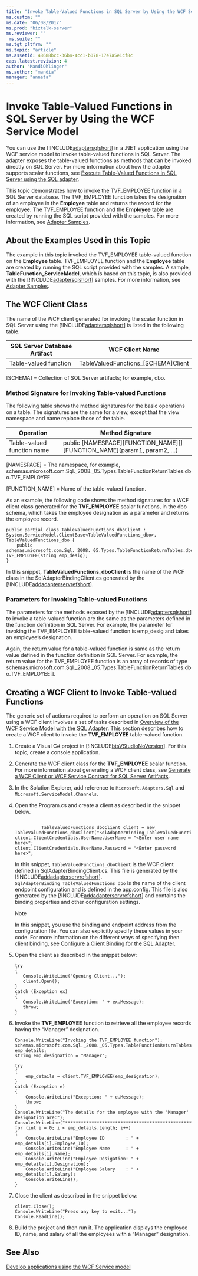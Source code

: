 ```yaml
---
title: "Invoke Table-Valued Functions in SQL Server by Using the WCF Service Model | Microsoft Docs"
ms.custom: ""
ms.date: "06/08/2017"
ms.prod: "biztalk-server"
ms.reviewer: ""
 ms.suite: ""
ms.tgt_pltfrm: ""
ms.topic: "article"
ms.assetid: 48688bcc-36b4-4cc1-b078-17e7a5e1cf8c
caps.latest.revision: 4
author: "MandiOhlinger"
ms.author: "mandia"
manager: "anneta"
---
```

# Invoke Table-Valued Functions in SQL Server by Using the WCF Service Model
You can use the [!INCLUDE[adaptersqlshort](../../includes/adaptersqlshort-md.md)] in a .NET application using the WCF service model to invoke table-valued functions in SQL Server. The adapter exposes the table-valued functions as methods that can be invoked directly on SQL Server. For more information about how the adapter supports scalar functions, see [Execute Table-Valued Functions in SQL Server using the SQL adapter](../../adapters-and-accelerators/adapter-sql/execute-table-valued-functions-in-sql-server-using-the-sql-adapter.md).  
  
 This topic demonstrates how to invoke the TVF_EMPLOYEE function in a SQL Server database. The TVF_EMPLOYEE function takes the designation of an employee in the **Employee** table and returns the record for the employee. The TVF_EMPLOYEE function and the **Employee** table are created by running the SQL script provided with the samples. For more information, see [Adapter Samples](../../adapters-and-accelerators/accelerator-rosettanet/adapter-samples.md).  
  
## About the Examples Used in this Topic  
 The example in this topic invoked the TVF_EMPLOYEE table-valued function on the **Employee** table. TVF_EMPLOYEE function and the **Employee** table are created by running the SQL script provided with the samples. A sample, **TableFunction_ServiceModel**, which is based on this topic, is also provided with the [!INCLUDE[adaptersqlshort](../../includes/adaptersqlshort-md.md)] samples. For more information, see [Adapter Samples](../../adapters-and-accelerators/accelerator-rosettanet/adapter-samples.md).  
  
## The WCF Client Class  
 The name of the WCF client generated for invoking the scalar function in SQL Server using the [!INCLUDE[adaptersqlshort](../../includes/adaptersqlshort-md.md)] is listed in the following table.  
  
|SQL Server Database Artifact|WCF Client Name|  
|----------------------------------|---------------------|  
|Table-valued function|TableValuedFunctions_[SCHEMA]Client|  
  
 [SCHEMA] = Collection of SQL Server artifacts; for example, dbo.  
  
### Method Signature for Invoking Table-valued Functions  
 The following table shows the method signatures for the basic operations on a table. The signatures are the same for a view, except that the view namespace and name replace those of the table.  
  
|Operation|Method Signature|  
|---------------|----------------------|  
|Table-valued function name|public [NAMESPACE][FUNCTION_NAME][] [FUNCTION_NAME](param1, param2, …\)|  
  
 [NAMESPACE] = The namespace, for example, schemas.microsoft.com.Sql._2008._05.Types.TableFunctionReturnTables.dbo.TVF_EMPLOYEE  
  
 [FUNCTION_NAME] = Name of the table-valued function.  
  
 As an example, the following code shows the method signatures for a WCF client class generated for the **TVF_EMPLOYEE** scalar functions, in the dbo schema, which takes the employee designation as a parameter and returns the employee record.  
  
```  
public partial class TableValuedFunctions_dboClient : System.ServiceModel.ClientBase<TableValuedFunctions_dbo>, TableValuedFunctions_dbo {      
    public schemas.microsoft.com.Sql._2008._05.Types.TableFunctionReturnTables.dbo.TVF_EMPLOYEE[] TVF_EMPLOYEE(string emp_desig);  
}  
```  
  
 In this snippet, **TableValuedFunctions_dboClient** is the name of the WCF class in the SqlAdapterBindingClient.cs generated by the [!INCLUDE[addadapterservrefshort](../../includes/addadapterservrefshort-md.md)].  
  
### Parameters for Invoking Table-valued Functions  
 The parameters for the methods exposed by the [!INCLUDE[adaptersqlshort](../../includes/adaptersqlshort-md.md)] to invoke a table-valued function are the same as the parameters defined in the function definition in SQL Server. For example, the parameter for invoking the TVF_EMPLOYEE table-valued function is emp_desig and takes an employee’s designation.  
  
 Again, the return value for a table-valued function is same as the return value defined in the function definition in SQL Server. For example, the return value for the TVF_EMPLOYEE function is an array of records of type schemas.microsoft.com.Sql._2008._05.Types.TableFunctionReturnTables.dbo.TVF_EMPLOYEE[].  
  
## Creating a WCF Client to Invoke Table-valued Functions  
 The generic set of actions required to perform an operation on SQL Server using a WCF client involves a set of tasks described in [Overview of the WCF Service Model with the SQL Adapter](overview-of-the-wcf-service-model-with-the-sql-adapter.md). This section describes how to create a WCF client to invoke the **TVF_EMPLOYEE** table-valued function.  
  
 
1.  Create a Visual C# project in [!INCLUDE[btsVStudioNoVersion](../../includes/btsVStudioNoVersion-md.md)]. For this topic, create a console application.  
  
2.  Generate the WCF client class for the **TVF_EMPLOYEE** scalar function. For more information about generating a WCF client class, see [Generate a WCF Client or WCF Service Contract for SQL Server Artifacts](generate-a-wcf-client-or-wcf-service-contract-for-sql-server-artifacts.md).  
  
3.  In the Solution Explorer, add reference to `Microsoft.Adapters.Sql` and `Microsoft.ServiceModel.Channels`.  
  
4.  Open the Program.cs and create a client as described in the snippet below.  
  
    ```  
  
              TableValuedFunctions_dboClient client = new TableValuedFunctions_dboClient("SqlAdapterBinding_TableValuedFunctions_dbo");  
    client.ClientCredentials.UserName.UserName = "<Enter user name here>";  
    client.ClientCredentials.UserName.Password = "<Enter password here>";  
    ```  
  
     In this snippet, `TableValuedFunctions_dboClient` is the WCF client defined in SqlAdapterBindingClient.cs. This file is generated by the [!INCLUDE[addadapterservrefshort](../../includes/addadapterservrefshort-md.md)]. `SqlAdapterBinding_TableValuedFunctions_dbo` is the name of the client endpoint configuration and is defined in the app.config. This file is also generated by the [!INCLUDE[addadapterservrefshort](../../includes/addadapterservrefshort-md.md)] and contains the binding properties and other configuration settings.  
  
    > [!NOTE]
    >  In this snippet, you use the binding and endpoint address from the configuration file. You can also explicitly specify these values in your code. For more information on the different ways of specifying then client binding, see [Configure a Client Binding for the SQL Adapter](configure-a-client-binding-for-the-sql-adapter.md).  
  
5.  Open the client as described in the snippet below:  
  
    ```  
    try  
    {  
       Console.WriteLine("Opening Client...");  
       client.Open();  
    }  
    catch (Exception ex)  
    {  
       Console.WriteLine("Exception: " + ex.Message);  
       throw;  
    }  
    ```  
  
6.  Invoke the **TVF_EMPLOYEE** function to retrieve all the employee records having the “Manager” designation.  
  
    ```  
    Console.WriteLine("Invoking the TVF_EMPLOYEE function");  
    schemas.microsoft.com.Sql._2008._05.Types.TableFunctionReturnTables.dbo.TVF_EMPLOYEE[] emp_details;  
    string emp_designation = "Manager";  
  
    try  
    {  
        emp_details = client.TVF_EMPLOYEE(emp_designation);  
    }  
    catch (Exception e)  
    {  
        Console.WriteLine("Exception: " + e.Message);  
        throw;  
    }  
    Console.WriteLine("The details for the employee with the 'Manager' designation are:");  
    Console.WriteLine("*******************************************************************");  
    for (int i = 0; i < emp_details.Length; i++)  
    {  
        Console.WriteLine("Employee ID        : " + emp_details[i].Employee_ID);  
        Console.WriteLine("Employee Name      : " + emp_details[i].Name);  
        Console.WriteLine("Employee Desigation: " + emp_details[i].Designation);  
        Console.WriteLine("Employee Salary    : " + emp_details[i].Salary);  
        Console.WriteLine();  
    }  
    ```  
  
7.  Close the client as described in the snippet below:  
  
    ```  
    client.Close();  
    Console.WriteLine("Press any key to exit...");  
    Console.ReadLine();  
    ```  
  
8.  Build the project and then run it. The application displays the employee ID, name, and salary of all the employees with a “Manager” designation.  
  
## See Also  
[Develop applications using the WCF Service model](develop-sql-applications-using-the-wcf-service-model.md)